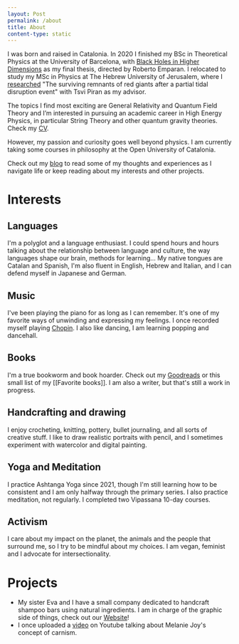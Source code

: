 ```yaml
---
layout: Post
permalink: /about
title: About
content-type: static
---
```


I was born and raised in Catalonia. In 2020 I finished my BSc in Theoretical Physics at the University of Barcelona, with <a href="{{'/assets/docs/NavarroNuria_TFG.pdf' | relative_url}}" target="_blank">Black Holes in Higher Dimensions</a> as my final thesis, directed by Roberto Emparan. I relocated to study my MSc in Physics at The Hebrew University of Jerusalem, where I <a href="{{'/assets/docs/NavarroNuria_MSc_thesis.pdf' | relative_url}}" target="_blank">researched</a> "The surviving remnants of red giants after a partial tidal disruption event" with Tsvi Piran as my advisor.

The topics I find most exciting are General Relativity and Quantum Field Theory and I’m interested in pursuing an academic career in High Energy Physics, in particular String Theory and other quantum gravity theories. Check my <a href="{{'/assets/docs/NuriaNavarro_CV.pdf' | relative_url}}" target="_blank">CV</a>.

However, my passion and curiosity goes well beyond physics. I am currently taking some courses in philosophy at the Open University of Catalonia.

Check out my <a href="{{'/blog' | relative_url}}">blog</a> to read some of my thoughts and experiences as I navigate life or keep reading about my interests and other projects.

# Interests

## Languages 

I'm a polyglot and a language enthusiast. I could spend hours and hours talking about the relationship between language and culture, the way languages shape our brain, methods for learning... My native tongues are Catalan and Spanish, I'm also fluent in English, Hebrew and Italian, and I can defend myself in Japanese and German.


## Music

I've been playing the piano for as long as I can remember. It's one of my favorite ways of unwinding and expressing my feelings. I once recorded myself playing <a href="{{'/post/chopin' | relative_url}}">Chopin</a>.
I also like dancing, I am learning popping and dancehall.


## Books

I'm a true bookworm and book hoarder. Check out my <a href="https://www.goodreads.com/user/show/13779947-n-ria" target="_blank">Goodreads</a> or this small list of my [[Favorite books]]. I am also a writer, but that's still a work in progress.


## Handcrafting and drawing

I enjoy crocheting, knitting, pottery, bullet journaling, and all sorts of creative stuff. I like to draw realistic portraits with pencil, and I sometimes experiment with watercolor and digital painting.


## Yoga and Meditation

I practice Ashtanga Yoga since 2021, though I'm still learning how to be consistent and I am only halfway through the primary series. I also practice meditation, not regularly. I completed two Vipassana 10-day courses.


## Activism

I care about my impact on the planet, the animals and the people that surround me, so I try to be mindful about my choices. I am vegan, feminist and I advocate for intersectionality.


# Projects 

- My sister Eva and I have a small company dedicated to handcraft shampoo bars using natural ingredients. I am in charge of the graphic side of things, check out our <a href="https://www.navnasoap.com" target="_blank">Website</a>!
- I once uploaded a <a href="https://www.youtube.com/watch?v=KZBy_5ne1sI" target="_blank">video</a> on Youtube talking about Melanie Joy's concept of carnism.
